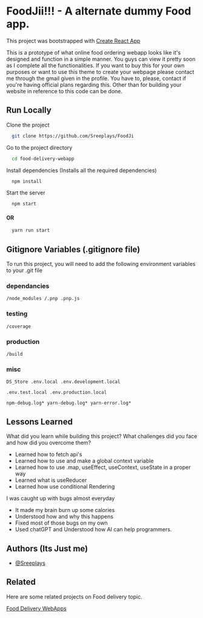 
# FoodJii!!! - A alternate dummy Food app.


This project was bootstrapped with
[Create React App](https://github.com/facebook/create-react-app) 

This is a prototype of what online food ordering webapp looks like it's designed and function in a simple manner. You guys can view it pretty soon as I complete all the functionalities. If you want to buy this for your own purposes or want to use this theme to create your webpage please contact me through the gmail given in the profile. You have to, please, contact if you're having official plans regarding this. Other than for building your website in reference to this code can be done.

## Run Locally

Clone the project

```bash
  git clone https://github.com/Sreeplays/FoodJi
```

Go to the project directory

```bash
  cd food-delivery-webapp
```

Install dependencies (Installs all the required dependencies)

```bash
  npm install
```

Start the server

```bash
  npm start
```
#### OR

```bash
  yarn run start
```


## Gitignore Variables (.gitignore file)

To run this project, you will need to add the following environment variables to your .git file

### dependancies
`/node_modules
/.pnp
.pnp.js`
### testing
`/coverage`
### production
`/build`
### misc

`DS_Store
.env.local
.env.development.local`

`.env.test.local
.env.production.local`

`npm-debug.log*
yarn-debug.log*
yarn-error.log*`

## Lessons Learned

What did you learn while building this project? What challenges did you face and how did you overcome them?

- Learned how to fetch api's
- Learned how to use and make a global context variable
- Learned how to use .map, useEffect, useContext, useState in a proper way
- Learned what is useReducer
- Learned how use conditional Rendering

I was caught up with bugs almost everyday
- It made my brain burn up some calories 
- Understood how and why this happens 
- Fixed most of those bugs on my own
- Used chatGPT and Understood how AI can help programmers.
## Authors (Its Just me)

- [@Sreeplays](https://www.github.com/Sreeplays)


## Related

Here are some related projects on Food delivery topic.

[Food Delivery WebApps](https://github.com/topics/food-delivery-application?l=javascript&o=desc&s=)

